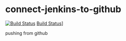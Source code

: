 # connect-jenkins-to-github

[![Build Status](http://207.154.244.154/buildStatus/icon?job=pipeline+from+SCM)](http://207.154.244.154/job/pipeline%20from%20SCM/)
[Build Status](http://207.154.244.154/buildStatus/icon?job=pipeline-from-SCM)]

pushing from github
